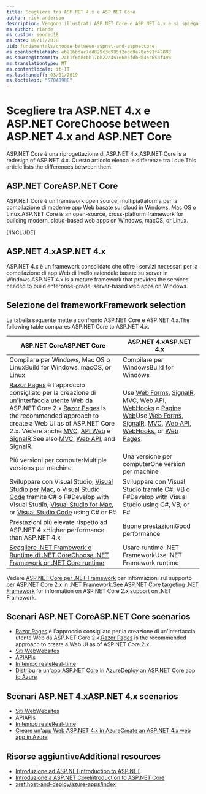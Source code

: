```yaml
---
title: Scegliere tra ASP.NET 4.x e ASP.NET Core
author: rick-anderson
description: Vengono illustrati ASP.NET Core e ASP.NET 4.x e si spiega come scegliere tra le due soluzioni.
ms.author: riande
ms.custom: seodec18
ms.date: 09/11/2018
uid: fundamentals/choose-between-aspnet-and-aspnetcore
ms.openlocfilehash: eb216bdac7dd029c3d985f2edd9e70eb91f42883
ms.sourcegitcommit: 24b1f6decbb17bb22a45166e5fdb0845c65af498
ms.translationtype: MT
ms.contentlocale: it-IT
ms.lasthandoff: 03/01/2019
ms.locfileid: "57040988"
---
```

# <a name="choose-between-aspnet-4x-and-aspnet-core"></a><span data-ttu-id="0464b-103">Scegliere tra ASP.NET 4.x e ASP.NET Core</span><span class="sxs-lookup"><span data-stu-id="0464b-103">Choose between ASP.NET 4.x and ASP.NET Core</span></span>

<span data-ttu-id="0464b-104">ASP.NET Core è una riprogettazione di ASP.NET 4.x.</span><span class="sxs-lookup"><span data-stu-id="0464b-104">ASP.NET Core is a redesign of ASP.NET 4.x.</span></span> <span data-ttu-id="0464b-105">Questo articolo elenca le differenze tra i due.</span><span class="sxs-lookup"><span data-stu-id="0464b-105">This article lists the differences between them.</span></span>

## <a name="aspnet-core"></a><span data-ttu-id="0464b-106">ASP.NET Core</span><span class="sxs-lookup"><span data-stu-id="0464b-106">ASP.NET Core</span></span>

<span data-ttu-id="0464b-107">ASP.NET Core è un framework open source, multipiattaforma per la compilazione di moderne app Web basate sul cloud in Windows, Mac OS o Linux.</span><span class="sxs-lookup"><span data-stu-id="0464b-107">ASP.NET Core is an open-source, cross-platform framework for building modern, cloud-based web apps on Windows, macOS, or Linux.</span></span>

[!INCLUDE[](~/includes/benefits.md)]

## <a name="aspnet-4x"></a><span data-ttu-id="0464b-108">ASP.NET 4.x</span><span class="sxs-lookup"><span data-stu-id="0464b-108">ASP.NET 4.x</span></span>

<span data-ttu-id="0464b-109">ASP.NET 4.x è un framework consolidato che offre i servizi necessari per la compilazione di app Web di livello aziendale basate su server in Windows.</span><span class="sxs-lookup"><span data-stu-id="0464b-109">ASP.NET 4.x is a mature framework that provides the services needed to build enterprise-grade, server-based web apps on Windows.</span></span>

## <a name="framework-selection"></a><span data-ttu-id="0464b-110">Selezione del framework</span><span class="sxs-lookup"><span data-stu-id="0464b-110">Framework selection</span></span>

<span data-ttu-id="0464b-111">La tabella seguente mette a confronto ASP.NET Core e ASP.NET 4.x.</span><span class="sxs-lookup"><span data-stu-id="0464b-111">The following table compares ASP.NET Core to ASP.NET 4.x.</span></span>

| <span data-ttu-id="0464b-112">ASP.NET Core</span><span class="sxs-lookup"><span data-stu-id="0464b-112">ASP.NET Core</span></span> | <span data-ttu-id="0464b-113">ASP.NET 4.x</span><span class="sxs-lookup"><span data-stu-id="0464b-113">ASP.NET 4.x</span></span> |
|---|---|
|<span data-ttu-id="0464b-114">Compilare per Windows, Mac OS o Linux</span><span class="sxs-lookup"><span data-stu-id="0464b-114">Build for Windows, macOS, or Linux</span></span>|<span data-ttu-id="0464b-115">Compilare per Windows</span><span class="sxs-lookup"><span data-stu-id="0464b-115">Build for Windows</span></span>|
|<span data-ttu-id="0464b-116">[Razor Pages](xref:razor-pages/index) è l'approccio consigliato per la creazione di un'interfaccia utente Web da ASP.NET Core 2.x.</span><span class="sxs-lookup"><span data-stu-id="0464b-116">[Razor Pages](xref:razor-pages/index) is the recommended approach to create a Web UI as of ASP.NET Core 2.x.</span></span> <span data-ttu-id="0464b-117">Vedere anche [MVC](xref:mvc/overview), [API Web](xref:tutorials/first-web-api) e [SignalR](xref:signalr/introduction).</span><span class="sxs-lookup"><span data-stu-id="0464b-117">See also [MVC](xref:mvc/overview), [Web API](xref:tutorials/first-web-api), and [SignalR](xref:signalr/introduction).</span></span>|<span data-ttu-id="0464b-118">Use [Web Forms](/aspnet/web-forms), [SignalR](/aspnet/signalr), [MVC](/aspnet/mvc), [Web API](/aspnet/web-api/), [WebHooks](/aspnet/webhooks/) o [Pagine Web](/aspnet/web-pages)</span><span class="sxs-lookup"><span data-stu-id="0464b-118">Use [Web Forms](/aspnet/web-forms), [SignalR](/aspnet/signalr), [MVC](/aspnet/mvc), [Web API](/aspnet/web-api/), [WebHooks](/aspnet/webhooks/), or [Web Pages](/aspnet/web-pages)</span></span>|
|<span data-ttu-id="0464b-119">Più versioni per computer</span><span class="sxs-lookup"><span data-stu-id="0464b-119">Multiple versions per machine</span></span>|<span data-ttu-id="0464b-120">Una versione per computer</span><span class="sxs-lookup"><span data-stu-id="0464b-120">One version per machine</span></span>|
|<span data-ttu-id="0464b-121">Sviluppare con Visual Studio, [Visual Studio per Mac](https://www.visualstudio.com/vs/visual-studio-mac/), o [Visual Studio Code](https://code.visualstudio.com/) tramite C# o F#</span><span class="sxs-lookup"><span data-stu-id="0464b-121">Develop with Visual Studio, [Visual Studio for Mac](https://www.visualstudio.com/vs/visual-studio-mac/), or [Visual Studio Code](https://code.visualstudio.com/) using C# or F#</span></span>|<span data-ttu-id="0464b-122">Sviluppare con Visual Studio tramite C#, VB o F#</span><span class="sxs-lookup"><span data-stu-id="0464b-122">Develop with Visual Studio using C#, VB, or F#</span></span>|
|<span data-ttu-id="0464b-123">Prestazioni più elevate rispetto ad ASP.NET 4.x</span><span class="sxs-lookup"><span data-stu-id="0464b-123">Higher performance than ASP.NET 4.x</span></span>|<span data-ttu-id="0464b-124">Buone prestazioni</span><span class="sxs-lookup"><span data-stu-id="0464b-124">Good performance</span></span>|
|[<span data-ttu-id="0464b-125">Scegliere .NET Framework o Runtime di .NET Core</span><span class="sxs-lookup"><span data-stu-id="0464b-125">Choose .NET Framework or .NET Core runtime</span></span>](/dotnet/standard/choosing-core-framework-server)|<span data-ttu-id="0464b-126">Usare runtime .NET Framework</span><span class="sxs-lookup"><span data-stu-id="0464b-126">Use .NET Framework runtime</span></span>|

<span data-ttu-id="0464b-127">Vedere [ASP.NET Core per .NET Framework](xref:index#target-framework) per informazioni sul supporto per ASP.NET Core 2.x in .NET Framework.</span><span class="sxs-lookup"><span data-stu-id="0464b-127">See [ASP.NET Core targeting .NET Framework](xref:index#target-framework) for information on ASP.NET Core 2.x support on .NET Framework.</span></span>

## <a name="aspnet-core-scenarios"></a><span data-ttu-id="0464b-128">Scenari ASP.NET Core</span><span class="sxs-lookup"><span data-stu-id="0464b-128">ASP.NET Core scenarios</span></span>

* <span data-ttu-id="0464b-129">[Razor Pages](xref:razor-pages/index) è l'approccio consigliato per la creazione di un'interfaccia utente Web da ASP.NET Core 2.x.</span><span class="sxs-lookup"><span data-stu-id="0464b-129">[Razor Pages](xref:razor-pages/index) is the recommended approach to create a Web UI as of ASP.NET Core 2.x.</span></span>
* [<span data-ttu-id="0464b-130">Siti Web</span><span class="sxs-lookup"><span data-stu-id="0464b-130">Websites</span></span>](xref:tutorials/first-mvc-app/index)
* [<span data-ttu-id="0464b-131">API</span><span class="sxs-lookup"><span data-stu-id="0464b-131">APIs</span></span>](xref:tutorials/first-web-api)
* [<span data-ttu-id="0464b-132">In tempo reale</span><span class="sxs-lookup"><span data-stu-id="0464b-132">Real-time</span></span>](xref:signalr/index)
* [<span data-ttu-id="0464b-133">Distribuire un'app ASP.NET Core in Azure</span><span class="sxs-lookup"><span data-stu-id="0464b-133">Deploy an ASP.NET Core app to Azure</span></span>](/azure/app-service/app-service-web-get-started-dotnet)

## <a name="aspnet-4x-scenarios"></a><span data-ttu-id="0464b-134">Scenari ASP.NET 4.x</span><span class="sxs-lookup"><span data-stu-id="0464b-134">ASP.NET 4.x scenarios</span></span>

* [<span data-ttu-id="0464b-135">Siti Web</span><span class="sxs-lookup"><span data-stu-id="0464b-135">Websites</span></span>](/aspnet/mvc)
* [<span data-ttu-id="0464b-136">API</span><span class="sxs-lookup"><span data-stu-id="0464b-136">APIs</span></span>](/aspnet/web-api)
* [<span data-ttu-id="0464b-137">In tempo reale</span><span class="sxs-lookup"><span data-stu-id="0464b-137">Real-time</span></span>](/aspnet/signalr)
* [<span data-ttu-id="0464b-138">Creare un'app Web ASP.NET 4.x in Azure</span><span class="sxs-lookup"><span data-stu-id="0464b-138">Create an ASP.NET 4.x web app in Azure</span></span>](/azure/app-service/app-service-web-get-started-dotnet-framework)

## <a name="additional-resources"></a><span data-ttu-id="0464b-139">Risorse aggiuntive</span><span class="sxs-lookup"><span data-stu-id="0464b-139">Additional resources</span></span>

* [<span data-ttu-id="0464b-140">Introduzione ad ASP.NET</span><span class="sxs-lookup"><span data-stu-id="0464b-140">Introduction to ASP.NET</span></span>](/aspnet/overview)
* [<span data-ttu-id="0464b-141">Introduzione a ASP.NET Core</span><span class="sxs-lookup"><span data-stu-id="0464b-141">Introduction to ASP.NET Core</span></span>](xref:index)
* <xref:host-and-deploy/azure-apps/index>
